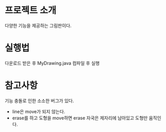 # 프로젝트 소개
다양한 기능을 제공하는 그림판이다. 

# 실행법
다운로드 받은 후 MyDrawing.java 컴파일 후 실행

  
# 참고사항
기능 충돌로 인한 소소한 버그가 있다.
- line은 move가 되지 않는다.
- erase를 하고 도형을 move하면 erase 자국은 제자리에 남아있고 도형만 움직인다. 

